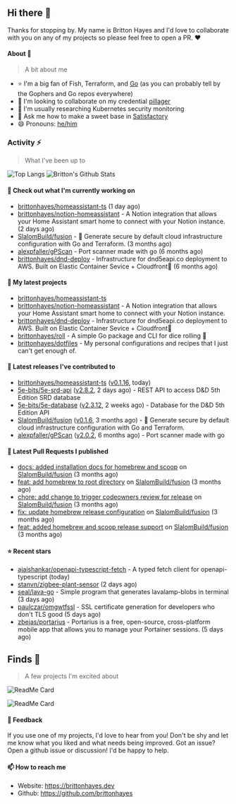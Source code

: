 ## Hi there 👋

Thanks for stopping by. 
My name is Britton Hayes and I'd love to collaborate with you on any of my projects so please feel free to open a PR. :heart:

#### About 📘

> A bit about me

- ⭐ I'm a big fan of Fish, Terraform, and [Go](https://golang.org) (as you can probably tell by the Gophers and Go repos everywhere)
- 🤝 I'm looking to collaborate on my credential [pillager](https://github.com/brittonhayes/pillager)
- 🤔 I'm usually researching Kubernetes security monitoring
- 💬 Ask me how to make a sweet base in [Satisfactory](https://www.satisfactorygame.com/)
- 😄 Pronouns: [he/him](https://pronoun.is/he)

### Activity ⚡

> What I've been up to

![Top Langs](https://github-readme-stats.vercel.app/api/top-langs/?username=brittonhayes&hide=javascript,html,css&title_color=95c4ce&icon_color=95c4ce&text_color=c6c8d1&bg_color=161821)
![Britton's Github Stats](https://github-readme-stats.vercel.app/api?username=brittonhayes&show_icons=true&count_private=true&title_color=95c4ce&icon_color=95c4ce&text_color=c6c8d1&bg_color=161821)

#### 👷 Check out what I'm currently working on

- [brittonhayes/homeassistant-ts](https://github.com/brittonhayes/homeassistant-ts) (1 day ago)
- [brittonhayes/notion-homeassistant](https://github.com/brittonhayes/notion-homeassistant) - A Notion integration that allows your Home Assistant smart home to connect with your Notion instance. (2 days ago)
- [SlalomBuild/fusion](https://github.com/SlalomBuild/fusion) - 🧬 Generate secure by default cloud infrastructure configuration with Go and Terraform. (3 months ago)
- [alexpfaller/gPScan](https://github.com/alexpfaller/gPScan) - Port scanner made with go (6 months ago)
- [brittonhayes/dnd-deploy](https://github.com/brittonhayes/dnd-deploy) - Infrastructure for dnd5eapi.co deployment to AWS. Built on Elastic Container Sevice &#43; Cloudfront🎲 (6 months ago)

#### 🌱 My latest projects

- [brittonhayes/homeassistant-ts](https://github.com/brittonhayes/homeassistant-ts)
- [brittonhayes/notion-homeassistant](https://github.com/brittonhayes/notion-homeassistant) - A Notion integration that allows your Home Assistant smart home to connect with your Notion instance.
- [brittonhayes/dnd-deploy](https://github.com/brittonhayes/dnd-deploy) - Infrastructure for dnd5eapi.co deployment to AWS. Built on Elastic Container Sevice &#43; Cloudfront🎲
- [brittonhayes/roll](https://github.com/brittonhayes/roll) - A simple Go package and CLI for dice rolling 🎲
- [brittonhayes/dotfiles](https://github.com/brittonhayes/dotfiles) - My personal configurations and recipes that I just can&#39;t get enough of.

#### 🔭 Latest releases I've contributed to

- [brittonhayes/homeassistant-ts](https://github.com/brittonhayes/homeassistant-ts) ([v0.1.16](https://github.com/brittonhayes/homeassistant-ts/releases/tag/v0.1.16), today)
- [5e-bits/5e-srd-api](https://github.com/5e-bits/5e-srd-api) ([v2.8.2](https://github.com/5e-bits/5e-srd-api/releases/tag/v2.8.2), 2 days ago) - REST API to access D&amp;D 5th Edition SRD database
- [5e-bits/5e-database](https://github.com/5e-bits/5e-database) ([v2.3.12](https://github.com/5e-bits/5e-database/releases/tag/v2.3.12), 2 weeks ago) - Database for the D&amp;D 5th Edition API
- [SlalomBuild/fusion](https://github.com/SlalomBuild/fusion) ([v0.1.6](https://github.com/SlalomBuild/fusion/releases/tag/v0.1.6), 3 months ago) - 🧬 Generate secure by default cloud infrastructure configuration with Go and Terraform.
- [alexpfaller/gPScan](https://github.com/alexpfaller/gPScan) ([v2.0.2](https://github.com/alexpfaller/gPScan/releases/tag/v2.0.2), 6 months ago) - Port scanner made with go

#### 🔨 Latest Pull Requests I published

- [docs: added installation docs for homebrew and scoop](https://github.com/SlalomBuild/fusion/pull/7) on [SlalomBuild/fusion](https://github.com/SlalomBuild/fusion) (3 months ago)
- [feat: add homebrew to root directory](https://github.com/SlalomBuild/fusion/pull/6) on [SlalomBuild/fusion](https://github.com/SlalomBuild/fusion) (3 months ago)
- [chore: add change to trigger codeowners review for release](https://github.com/SlalomBuild/fusion/pull/5) on [SlalomBuild/fusion](https://github.com/SlalomBuild/fusion) (3 months ago)
- [fix: update homebrew release configuration](https://github.com/SlalomBuild/fusion/pull/4) on [SlalomBuild/fusion](https://github.com/SlalomBuild/fusion) (3 months ago)
- [feat: added homebrew and scoop release support](https://github.com/SlalomBuild/fusion/pull/3) on [SlalomBuild/fusion](https://github.com/SlalomBuild/fusion) (3 months ago)

#### ⭐ Recent stars

- [ajaishankar/openapi-typescript-fetch](https://github.com/ajaishankar/openapi-typescript-fetch) - A typed fetch client for openapi-typescript (today)
- [stanvn/zigbee-plant-sensor](https://github.com/stanvn/zigbee-plant-sensor) (2 days ago)
- [seal/lava-go](https://github.com/seal/lava-go) - Simple program that generates lavalamp-blobs in terminal  (3 days ago)
- [paulczar/omgwtfssl](https://github.com/paulczar/omgwtfssl) - SSL certificate generation for developers who don&#39;t TLS good (5 days ago)
- [zbejas/portarius](https://github.com/zbejas/portarius) - Portarius is a free, open-source, cross-platform mobile app that allows you to manage your Portainer sessions. (5 days ago)

## Finds 🔬

> A few projects I'm excited about

![ReadMe Card](https://github-readme-stats.vercel.app/api/pin/?username=princjef&repo=gomarkdoc&title_color=95c4ce&icon_color=95c4ce&text_color=c6c8d1&bg_color=161821)

![ReadMe Card](https://github-readme-stats.vercel.app/api/pin/?username=BurntSushi&repo=ripgrep&title_color=95c4ce&icon_color=95c4ce&text_color=c6c8d1&bg_color=161821)


#### 💬 Feedback

If you use one of my projects, I'd love to hear from you! Don't be shy and let me know what you liked
and what needs being improved. Got an issue? Open a github issue or discussion! I'd be happy to help.

#### 📫 How to reach me

- Website: https://brittonhayes.dev
- Github: https://github.com/brittonhayes